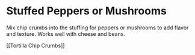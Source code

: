 # Stuffed Peppers or Mushrooms

Mix chip crumbs into the stuffing for peppers or mushrooms to add flavor and texture. Works well with cheese and beans.

[[Tortilla Chip Crumbs]]